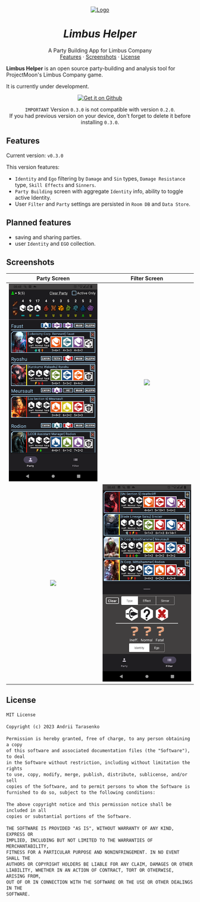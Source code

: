 <br />
<div align="center">
  <a href="#">
    <img src="./readme-assets/logo/mipmap_logo.png" alt="Logo" width="80" height="80">
  </a>

<h1 align = "center">
<b><i>Limbus Helper</i></b>
</h1>

  <p align="center">
    A Party Building App for Limbus Company
    <br />
     <a href="#features">Features</a>
    ·
    <a href="#screenshots">Screenshots</a>
    ·
    <a href="#license">License</a>
  </p>
</div>


**Limbus Helper** is an open source party-building and analysis tool for ProjectMoon's Limbus Company game.

It is currently under development.

<div align="center">
<a  href="https://github.com/BlackW1ndCoding/limbus_helper/releases/download/v0.3.0/limbus_helper_v0.3.0.apk">
<img alt="Get it on Github"
 src="./readme-assets/images/badge_github_alt.png" height="120"
 />
</a>

`IMPORTANT` Version `0.3.0` is not compatible with version `0.2.0`.<br>
If you had previous version on your device, don't forget to delete it before installing `0.3.0`.
</div>

## Features 

Current version: ```v0.3.0``` 


This version features:

- `Identity` and `Ego` filtering by `Damage` and `Sin` types, `Damage Resistance` type, `Skill Effects`
  and `Sinners`.
- `Party Building` screen with aggregate `Identity` info, ability to toggle active Identity.
- User `Filter` and `Party` settings are persisted in `Room DB` and `Data Store`.


##  Planned features

- saving and sharing parties.
- user `Identity` and `EGO` collection.

## Screenshots

|    Party Screen        |            Filter Screen             |
|:-------------------:|:-------------------------------:|
| ![](readme-assets/images/party_screen_one.png) | ![](readme-assets/images/filter_screen_one.png) |
| ![](readme-assets/images/party_screen_two.png) | ![](readme-assets/images/filter_screen_two.png) |



## License

```
MIT License

Copyright (c) 2023 Andrii Tarasenko

Permission is hereby granted, free of charge, to any person obtaining a copy
of this software and associated documentation files (the "Software"), to deal
in the Software without restriction, including without limitation the rights
to use, copy, modify, merge, publish, distribute, sublicense, and/or sell
copies of the Software, and to permit persons to whom the Software is
furnished to do so, subject to the following conditions:

The above copyright notice and this permission notice shall be included in all
copies or substantial portions of the Software.

THE SOFTWARE IS PROVIDED "AS IS", WITHOUT WARRANTY OF ANY KIND, EXPRESS OR
IMPLIED, INCLUDING BUT NOT LIMITED TO THE WARRANTIES OF MERCHANTABILITY,
FITNESS FOR A PARTICULAR PURPOSE AND NONINFRINGEMENT. IN NO EVENT SHALL THE
AUTHORS OR COPYRIGHT HOLDERS BE LIABLE FOR ANY CLAIM, DAMAGES OR OTHER
LIABILITY, WHETHER IN AN ACTION OF CONTRACT, TORT OR OTHERWISE, ARISING FROM,
OUT OF OR IN CONNECTION WITH THE SOFTWARE OR THE USE OR OTHER DEALINGS IN THE
SOFTWARE.
```
